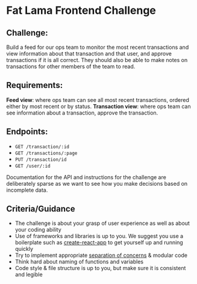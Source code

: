 # Fat Lama Frontend Challenge

## Challenge:
Build a feed for our ops team to monitor the most recent transactions and view information about that transaction and that user, and approve transactions if it is all correct. They should also be able to make notes on transactions for other members of the team to read.

## Requirements:
**Feed view**: where ops team can see all most recent transactions, ordered either by most recent or by status.
**Transaction view**: where ops team can see information about a transaction, approve the transaction.

## Endpoints:
- `GET /transaction/:id`
- `GET /transactions/:page`
- `PUT /transaction/id`
- `GET /user/:id`

Documentation for the API and instructions for the challenge are deliberately sparse as we want to see how you make decisions based on incomplete data.

## Criteria/Guidance
- The challenge is about your grasp of user experience as well as about your coding ability
- Use of frameworks and libraries is up to you. We suggest you use a boilerplate such as [create-react-app](https://github.com/facebook/create-react-app) to get yourself up and running quickly
- Try to implement appropriate [separation of concerns](https://effectivesoftwaredesign.com/2012/02/05/separation-of-concerns/) & modular code
- Think hard about naming of functions and variables
- Code style & file structure is up to you, but make sure it is consistent and legible
